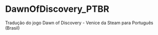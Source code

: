# DawnOfDiscovery_PTBR
Tradução do jogo Dawn of Discovery - Venice da Steam para Português (Brasil)
